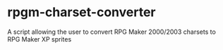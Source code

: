 # rpgm-charset-converter
A script allowing the user to convert RPG Maker 2000/2003 charsets to RPG Maker XP sprites
